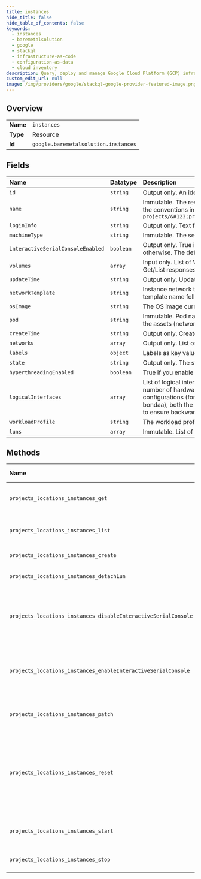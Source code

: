 ```yaml
---
title: instances
hide_title: false
hide_table_of_contents: false
keywords:
  - instances
  - baremetalsolution
  - google    
  - stackql
  - infrastructure-as-code
  - configuration-as-data
  - cloud inventory
description: Query, deploy and manage Google Cloud Platform (GCP) infrastructure and resources using SQL
custom_edit_url: null
image: /img/providers/google/stackql-google-provider-featured-image.png
---
```

  
    

## Overview
<table><tbody>
<tr><td><b>Name</b></td><td><code>instances</code></td></tr>
<tr><td><b>Type</b></td><td>Resource</td></tr>
<tr><td><b>Id</b></td><td><code>google.baremetalsolution.instances</code></td></tr>
</tbody></table>

## Fields
| Name | Datatype | Description |
|:-----|:---------|:------------|
| `id` | `string` | Output only. An identifier for the `Instance`, generated by the backend. |
| `name` | `string` | Immutable. The resource name of this `Instance`. Resource names are schemeless URIs that follow the conventions in https://cloud.google.com/apis/design/resource_names. Format: `projects/&#123;project&#125;/locations/&#123;location&#125;/instances/&#123;instance&#125;` |
| `loginInfo` | `string` | Output only. Text field about info for logging in. |
| `machineType` | `string` | Immutable. The server type. [Available server types](https://cloud.google.com/bare-metal/docs/bms-planning#server_configurations) |
| `interactiveSerialConsoleEnabled` | `boolean` | Output only. True if the interactive serial console feature is enabled for the instance, false otherwise. The default value is false. |
| `volumes` | `array` | Input only. List of Volumes to attach to this Instance on creation. This field won't be populated in Get/List responses. |
| `updateTime` | `string` | Output only. Update a time stamp. |
| `networkTemplate` | `string` | Instance network template name. For eg, bondaa-bondaa, bondab-nic, etc. Generally, the template name follows the syntax of "bond" or "nic". |
| `osImage` | `string` | The OS image currently installed on the server. |
| `pod` | `string` | Immutable. Pod name. Pod is an independent part of infrastructure. Instance can be connected to the assets (networks, volumes) allocated in the same pod only. |
| `createTime` | `string` | Output only. Create a time stamp. |
| `networks` | `array` | Output only. List of networks associated with this server. |
| `labels` | `object` | Labels as key value pairs. |
| `state` | `string` | Output only. The state of the server. |
| `hyperthreadingEnabled` | `boolean` | True if you enable hyperthreading for the server, otherwise false. The default value is false. |
| `logicalInterfaces` | `array` | List of logical interfaces for the instance. The number of logical interfaces will be the same as number of hardware bond/nic on the chosen network template. For the non-multivlan configurations (for eg, existing servers) that use existing default network template (bondaa-bondaa), both the Instance.networks field and the Instance.logical_interfaces fields will be filled to ensure backward compatibility. For the others, only Instance.logical_interfaces will be filled. |
| `workloadProfile` | `string` | The workload profile for the instance. |
| `luns` | `array` | Immutable. List of LUNs associated with this server. |
## Methods
| Name | Accessible by | Required Params | Description |
|:-----|:--------------|:----------------|:------------|
| `projects_locations_instances_get` | `SELECT` | `instancesId, locationsId, projectsId` | Get details about a single server. |
| `projects_locations_instances_list` | `SELECT` | `locationsId, projectsId` | List servers in a given project and location. |
| `projects_locations_instances_create` | `INSERT` | `locationsId, projectsId` | Create an Instance. |
| `projects_locations_instances_detachLun` | `EXEC` | `instancesId, locationsId, projectsId` | Detach LUN from Instance. |
| `projects_locations_instances_disableInteractiveSerialConsole` | `EXEC` | `instancesId, locationsId, projectsId` | Disable the interactive serial console feature on an instance. |
| `projects_locations_instances_enableInteractiveSerialConsole` | `EXEC` | `instancesId, locationsId, projectsId` | Enable the interactive serial console feature on an instance. |
| `projects_locations_instances_patch` | `EXEC` | `instancesId, locationsId, projectsId` | Update details of a single server. |
| `projects_locations_instances_reset` | `EXEC` | `instancesId, locationsId, projectsId` | Perform an ungraceful, hard reset on a server. Equivalent to shutting the power off and then turning it back on. |
| `projects_locations_instances_start` | `EXEC` | `instancesId, locationsId, projectsId` | Starts a server that was shutdown. |
| `projects_locations_instances_stop` | `EXEC` | `instancesId, locationsId, projectsId` | Stop a running server. |

